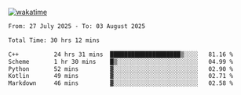 [![wakatime](https://wakatime.com/badge/user/ef685785-b2de-4416-b5c6-df540c453238.svg)](https://wakatime.com/@ef685785-b2de-4416-b5c6-df540c453238)

<!--START_SECTION:waka-->

```txt
From: 27 July 2025 - To: 03 August 2025

Total Time: 30 hrs 12 mins

C++          24 hrs 31 mins  ████████████████████▒░░░░   81.16 %
Scheme       1 hr 30 mins    █▒░░░░░░░░░░░░░░░░░░░░░░░   04.99 %
Python       52 mins         ▓░░░░░░░░░░░░░░░░░░░░░░░░   02.90 %
Kotlin       49 mins         ▓░░░░░░░░░░░░░░░░░░░░░░░░   02.71 %
Markdown     46 mins         ▓░░░░░░░░░░░░░░░░░░░░░░░░   02.58 %
```

<!--END_SECTION:waka-->
